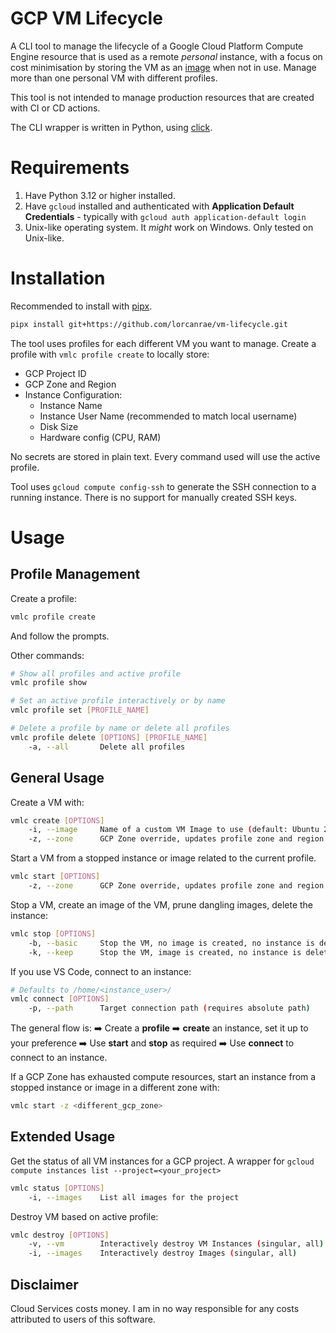 # GCP VM Lifecycle

A CLI tool to manage the lifecycle of a Google Cloud Platform Compute Engine resource that is used as a remote *personal* instance, with a focus on cost minimisation by storing the VM as an [image](https://cloud.google.com/compute/docs/images) when not in use. Manage more than one personal VM with different profiles.

This tool is not intended to manage production resources that are created with CI or CD actions.

The CLI wrapper is written in Python, using [click](https://click.palletsprojects.com/en/stable/).

# Requirements

1. Have Python 3.12 or higher installed.
2. Have `gcloud` installed and authenticated with **Application Default Credentials** - typically with `gcloud auth application-default login`
3. Unix-like operating system. It *might* work on Windows. Only tested on Unix-like.

# Installation

Recommended to install with [pipx](https://github.com/pypa/pipx).

```bash
pipx install git+https://github.com/lorcanrae/vm-lifecycle.git
```

The tool uses profiles for each different VM you want to manage. Create a profile with `vmlc profile create` to locally store:
- GCP Project ID
- GCP Zone and Region
- Instance Configuration:
    - Instance Name
    - Instance User Name (recommended to match local username)
    - Disk Size
    - Hardware config (CPU, RAM)

No secrets are stored in plain text. Every command used will use the active profile.

Tool uses `gcloud compute config-ssh` to generate the SSH connection to a running instance. There is no support for manually created SSH keys.

# Usage

## Profile Management

Create a profile:

```bash
vmlc profile create
```

And follow the prompts.

Other commands:

```bash
# Show all profiles and active profile
vmlc profile show

# Set an active profile interactively or by name
vmlc profile set [PROFILE_NAME]

# Delete a profile by name or delete all profiles
vmlc profile delete [OPTIONS] [PROFILE_NAME]
    -a, --all       Delete all profiles
```

## General Usage

Create a VM with:

```bash
vmlc create [OPTIONS]
    -i, --image     Name of a custom VM Image to use (default: Ubuntu 22.04 LTS)
    -z, --zone      GCP Zone override, updates profile zone and region on successful operation
```

Start a VM from a stopped instance or image related to the current profile.

```bash
vmlc start [OPTIONS]
    -z, --zone      GCP Zone override, updates profile zone and region on successful operation
```

Stop a VM, create an image of the VM, prune dangling images, delete the instance:

```bash
vmlc stop [OPTIONS]
    -b, --basic     Stop the VM, no image is created, no instance is deleted
    -k, --keep      Stop the VM, image is created, no instance is deleted
```

If you use VS Code, connect to an instance:

```bash
# Defaults to /home/<instance_user>/
vmlc connect [OPTIONS]
    -p, --path      Target connection path (requires absolute path)
```

The general flow is:
➡️ Create a **profile**
➡️ **create** an instance, set it up to your preference
➡️ Use **start** and **stop** as required
➡️ Use **connect** to connect to an instance.

If a GCP Zone has exhausted compute resources, start an instance from a stopped instance or image in a different zone with:

```bash
vmlc start -z <different_gcp_zone>
```

## Extended Usage

Get the status of all VM instances for a GCP project. A wrapper for `gcloud compute instances list --project=<your_project>`

```bash
vmlc status [OPTIONS]
    -i, --images    List all images for the project
```

Destroy VM based on active profile:

```bash
vmlc destroy [OPTIONS]
    -v, --vm        Interactively destroy VM Instances (singular, all)
    -i, --images    Interactively destroy Images (singular, all)
```

## Disclaimer

Cloud Services costs money. I am in no way responsible for any costs attributed to users of this software.
